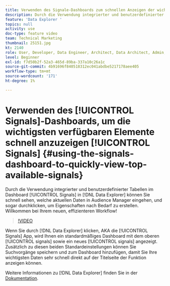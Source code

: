 ```yaml
---
title: Verwenden des Signale-Dashboards zum schnellen Anzeigen der wichtigsten verfügbaren Signale
description: Durch die Verwendung integrierter und benutzerdefinierter Tabellen im Signale-Dashboard in Data Explorer können Sie schnell sehen, welche aktuellen Daten in Audience Manager eingehen, und sogar durchklicken, um Eigenschaften nach Bedarf zu erstellen. Willkommen bei Ihrem neuen, effizienteren Workflow!
feature: 'Data Explorer '
topics: null
activity: use
doc-type: feature video
team: Technical Marketing
thumbnail: 25151.jpg
kt: 2140
role: User, Developer, Data Engineer, Architect, Data Architect, Admin, Leader
level: Beginner
exl-id: f7d50b2f-52a3-465d-89ba-337a10c26a1c
source-git-commit: 4b91696f840518312ec041abdbe5217178aee405
workflow-type: tm+mt
source-wordcount: '171'
ht-degree: 1%

---
```


# Verwenden des [!UICONTROL Signals]-Dashboards, um die wichtigsten verfügbaren Elemente schnell anzuzeigen [!UICONTROL Signals] {#using-the-signals-dashboard-to-quickly-view-top-available-signals}

Durch die Verwendung integrierter und benutzerdefinierter Tabellen im Dashboard [!UICONTROL Signals] in [!DNL Data Explorer] können Sie schnell sehen, welche aktuellen Daten in Audience Manager eingehen, und sogar durchklicken, um Eigenschaften nach Bedarf zu erstellen. Willkommen bei Ihrem neuen, effizienteren Workflow!

>[!VIDEO](https://video.tv.adobe.com/v/25151/?quality=12)

Wenn Sie durch [!DNL Data Explorer] klicken, AKA die [!UICONTROL Signals] App, wird Ihnen ein standardmäßiges Dashboard mit dem oberen [!UICONTROL signals] sowie ein neues [!UICONTROL signals] angezeigt. Zusätzlich zu diesen beiden Standardeinstellungen können Sie Suchvorgänge speichern und zum Dashboard hinzufügen, damit Sie Ihre wichtigsten Daten sehr schnell direkt auf der Titelseite der Funktion anzeigen können.

Weitere Informationen zu [!DNL Data Explorer] finden Sie in der [Dokumentation](https://experiencecloud.adobe.com/resources/help/en_US/aam/data-explorer.html).
